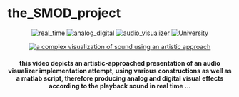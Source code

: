 # the_SMOD_project

<div align="center">
  
[![real_time](https://img.shields.io/badge/real-time-brightgreen)](https://github.com/pasquale90/the_SMOD_project)
[![analog_digital](https://img.shields.io/badge/analog%20-digital-lightgrey)](https://github.com/pasquale90/the_SMOD_project)
[![audio_visualizer](https://img.shields.io/badge/audio-%20visualizer-blue)](https://github.com/pasquale90/the_SMOD_project)
[![University](https://img.shields.io/badge/University-%CE%91%CE%A0%CE%98-red.svg)](http://ascc.ee.auth.gr/?page_id=11)


[![a complex visualization of sound using an artistic approach](https://j.gifs.com/VA3BN5.gif)](https://www.youtube.com/watch?v=9iQsoq3TLE0)

#### this video depicts an artistic-approached presentation of  an audio visualizer implementation attempt, using various constructions as well as a matlab script, therefore producing analog and digital visual effects according to the playback sound in real time ...
